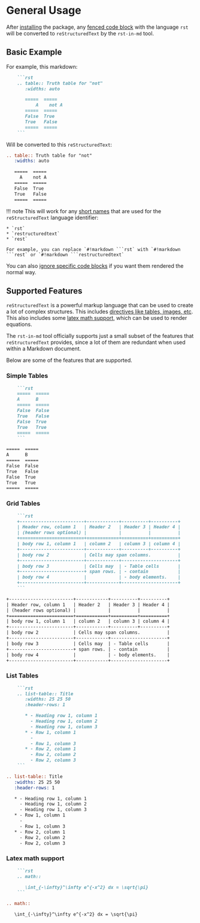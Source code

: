 # General Usage

After [installing](./installation.md) the package, any [fenced code block](https://python-markdown.github.io/extensions/fenced_code_blocks/) with the language `rst` will be converted to `reStructuredText` by the `rst-in-md` tool.

## Basic Example

For example, this markdown:
```markdown title="markdown.md"
    ```rst
    .. table:: Truth table for "not"
       :widths: auto

       =====  =====
           A    not A
       =====  =====
       False  True
       True   False
       =====  =====
    ```
```

Will be converted to this `reStructuredText`:
```rst
.. table:: Truth table for "not"
   :widths: auto

   =====  =====
     A    not A
   =====  =====
   False  True
   True   False
   =====  =====
```

!!! note
    This will work for any [short names](https://pygments.org/docs/lexers/#pygments.lexers.markup.RstLexer) that are used for the `reStructuredText` language identifier:

    * `rst`
    * `restructuredtext`
    * `rest`

    For example, you can replace `#!markdown ```rst` with `#!markdown ```rest` or `#!markdown ```restructuredtext`

You can also [ignore specific code blocks](./inline_ignore.md) if you want them rendered the normal way.

## Supported Features

`reStructuredText` is a powerful markup language that can be used to create a lot of complex structures. This includes [directives like tables, images, etc](https://docutils.sourceforge.io/docs/ref/rst/directives.html). This also includes some [latex math support](https://docutils.sourceforge.io/docs/ref/rst/mathematics.html), which can be used to render equations.

The `rst-in-md` tool officially supports just a small subset of the features that `reStructuredText` provides, since a lot of them are redundant when used within a Markdown document.

Below are some of the features that are supported.

### Simple Tables

```markdown title="markdown.md"
    ```rst
    =====  =====
    A      B
    =====  =====
    False  False
    True   False
    False  True
    True   True
    =====  =====
    ```
```

```rst
=====  =====
A      B
=====  =====
False  False
True   False
False  True
True   True
=====  =====
```

### Grid Tables

```markdown title="markdown.md"
    ```rst
    +------------------------+------------+----------+----------+
    | Header row, column 1   | Header 2   | Header 3 | Header 4 |
    | (header rows optional) |            |          |          |
    +========================+============+==========+==========+
    | body row 1, column 1   | column 2   | column 3 | column 4 |
    +------------------------+------------+----------+----------+
    | body row 2             | Cells may span columns.          |
    +------------------------+------------+---------------------+
    | body row 3             | Cells may  | - Table cells       |
    +------------------------+ span rows. | - contain           |
    | body row 4             |            | - body elements.    |
    +------------------------+------------+---------------------+
    ```
```

```rst
+------------------------+------------+----------+----------+
| Header row, column 1   | Header 2   | Header 3 | Header 4 |
| (header rows optional) |            |          |          |
+========================+============+==========+==========+
| body row 1, column 1   | column 2   | column 3 | column 4 |
+------------------------+------------+----------+----------+
| body row 2             | Cells may span columns.          |
+------------------------+------------+---------------------+
| body row 3             | Cells may  | - Table cells       |
+------------------------+ span rows. | - contain           |
| body row 4             |            | - body elements.    |
+------------------------+------------+---------------------+
```

### List Tables

```markdown title="markdown.md"
    ```rst
    .. list-table:: Title
       :widths: 25 25 50
       :header-rows: 1

       * - Heading row 1, column 1
         - Heading row 1, column 2
         - Heading row 1, column 3
       * - Row 1, column 1
         -
         - Row 1, column 3
       * - Row 2, column 1
         - Row 2, column 2
         - Row 2, column 3
    ```
```

```rst
.. list-table:: Title
   :widths: 25 25 50
   :header-rows: 1

   * - Heading row 1, column 1
     - Heading row 1, column 2
     - Heading row 1, column 3
   * - Row 1, column 1
     -
     - Row 1, column 3
   * - Row 2, column 1
     - Row 2, column 2
     - Row 2, column 3
```

### Latex math support

```markdown title="markdown.md"
    ```rst
    .. math::

       \int_{-\infty}^\infty e^{-x^2} dx = \sqrt{\pi}
    ```
```

```rst
.. math::

   \int_{-\infty}^\infty e^{-x^2} dx = \sqrt{\pi}
```
